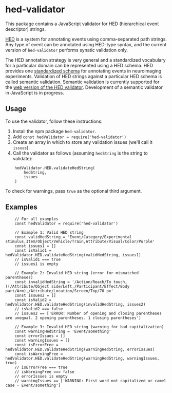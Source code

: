 # hed-validator

This package contains a JavaScript validator for HED (hierarchical event descriptor) strings.

[HED](http://www.hedtags.org/) is a system for annotating events using comma-separated path strings. Any type of event can be annotated using HED-type syntax, and the current version of `hed-validator` performs synatic validation only. 

The HED annotation strategy is very general and a standardized vocabulary for a particular domain can be represented using a HED schema. HED provides one [standardized schema](https://github.com/BigEEGConsortium/HED-schema/wiki/HED-Schema) for annotating events in neuroimaging experiments. Validation of HED strings against a particular HED schema is called semantic validation. Semantic validation is currently supported for the [web version of the HED validator](http://visual.cs.utsa.edu/hed). Development of a semantic validator in JavaScript is in progress.

## Usage

To use the validator, follow these instructions:

1. Install the npm package `hed-validator`.
1. Add `const hedValidator = require('hed-validator')`
1. Create an array in which to store any validation issues (we'll call it `issues`).
1. Call the validator as follows (assuming `hedString` is the string to validate):

```
    hedValidator.HED.validateHedString(
        hedString,
        issues
    )
```

To check for warnings, pass `true` as the optional third argument.

## Examples

```
    // For all examples
    const hedValidator = require('hed-validator')

    // Example 1: Valid HED string
    const validHedString = 'Event/Category/Experimental stimulus,Item/Object/Vehicle/Train,Attribute/Visual/Color/Purple'
    const issues1 = []
    const isValid1 = hedValidator.HED.validateHedString(validHedString, issues1)
    // isValid1 === true
    // issues1 is empty

    // Example 2: Invalid HED string (error for mismatched parentheses)
    const invalidHedString = '/Action/Reach/To touch,((/Attribute/Object side/Left,/Participant/Effect/Body part/Arm),/Attribute/Location/Screen/Top/70 px'
    const issues2 = []
    const isValid2 = hedValidator.HED.validateHedString(invalidHedString, issues2)
    // isValid2 === false
    // issues2 == ['ERROR: Number of opening and closing parentheses are unequal. 2 opening parentheses. 1 closing parentheses']

    // Example 3: Invalid HED string (warning for bad capitalization)
    const warningHedString = 'Event/something'
    const errorIssues = []
    const warningIssues = []
    const isErrorFree = hedValidator.HED.validateHedString(warningHedString, errorIssues)
    const isWarningFree = hedValidator.HED.validateHedString(warningHedString, warningIssues, true)
    // isErrorFree === true
    // isWarningFree === false
    // errorIssues is empty
    // warningIssues == ['WARNING: First word not capitalized or camel case - Event/something']
```
